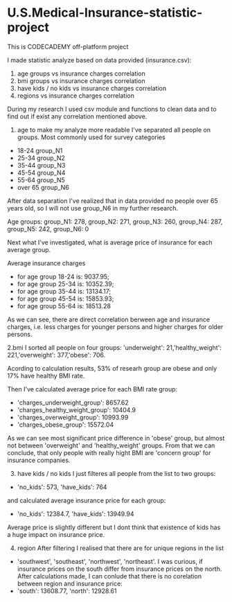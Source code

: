 # U.S.Medical-Insurance-statistic-project

This is CODECADEMY off-platform project

I made statistic analyze based on data provided (insurance.csv):
1. age groups vs insurance charges correlation
2. bmi groups vs insurance charges correlation
3. have kids / no kids vs insurance charges correlation
4. regions vs insurance charges correlation

During my research I used csv module and functions to clean data and to find out
if exist any correlation mentioned above.

1. age
to make my analyze more readable I've separated all people
on groups. Most commonly used for survey categories
* 18-24   group_N1
* 25-34   group_N2
* 35-44   group_N3
* 45-54   group_N4
* 55-64   group_N5
* over 65 group_N6

After data separation I've realized that in data provided no people over 65 years old,
so I will not use group_N6 in my further research.

Age groups: group_N1: 278, group_N2: 271, group_N3: 260, group_N4: 287, group_N5: 242, group_N6: 0

Next what I've investigated, what is average price of insurance for each average group.

Average insurance charges 
* for age group 18-24 is: 9037.95; 
* for age group 25-34 is: 10352.39; 
* for age group 35-44 is: 13134.17; 
* for age group 45-54 is: 15853.93; 
* for age group 55-64 is: 18513.28

As we can see, there are direct correlation berween age and insurance charges, i.e.
less charges for younger persons and higher charges for older persons.

2.bmi
I sorted all people on four groups:
'underweight': 21,'healthy_weight': 221,'overweight': 377,'obese': 706.

Acording to calculation results, 53% of researh group are obese and
only 17% have healthy BMI rate.

Then I've calculated average price for each BMI rate group:
*  'charges_underweight_group': 8657.62 
*  'charges_healthy_weight_group': 10404.9
*  'charges_overweight_group': 10993.99
*  'charges_obese_group': 15572.04

As we can see most significant price difference in 'obese' group, but almost not between
'overweight' and 'healthy_weight' groups. From that we can conclude, that only
people with really hight BMI are 'concern group' for insurance companies.

3. have kids / no kids
I just filteres all people from the list to two groups:
*  'no_kids': 573, 'have_kids': 764

and calculated average insurance price for each group:
*  'no_kids': 12384.7, 'have_kids': 13949.94

Average price is slightly different but I dont think that existence of kids
has a huge impact on insurance price.

4. region
After filtering I realised that there are for unique regions in the list
* 'southwest', 'southeast', 'northwest', 'northeast'.
I was curious, if insurance prices on the south differ from insurance
prices on the north.
After calculations made, I can conlude that there is no corelation between
region and insurance price:
* 'south': 13608.77, 'north': 12928.61






